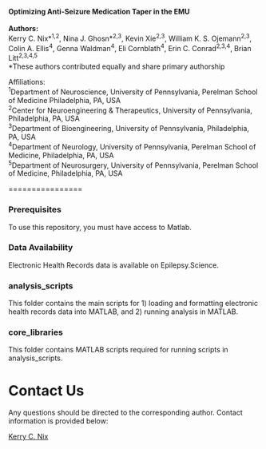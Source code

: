 **Optimizing Anti-Seizure Medication Taper in the EMU** <br><br>
**Authors:**<br>
Kerry C. Nix*<sup>1,2</sup>, Nina J. Ghosn*<sup>2,3</sup>, Kevin Xie<sup>2,3</sup>, William K. S. Ojemann<sup>2,3</sup>, Colin A. Ellis<sup>4</sup>, Genna Waldman<sup>4</sup>, Eli Cornblath<sup>4</sup>, Erin C. Conrad<sup>2,3,4</sup>, Brian Litt<sup>2,3,4,5</sup> <br>
*These authors contributed equally and share primary authorship

Affiliations: <br>
<sup>1</sup>Department of Neuroscience, University of Pennsylvania, Perelman School of Medicine Philadelphia, PA, USA<br>
<sup>2</sup>Center for Neuroengineering & Therapeutics, University of Pennsylvania, Philadelphia, PA, USA<br>
<sup>3</sup>Department of Bioengineering, University of Pennsylvania, Philadelphia, PA, USA<br>
<sup>4</sup>Department of Neurology, University of Pennsylvania, Perelman School of Medicine, Philadelphia, PA, USA<br>
<sup>5</sup>Department of Neurosurgery, University of Pennsylvania, Perelman School of Medicine, Philadelphia, PA, USA<br>

================

### Prerequisites
To use this repository, you must have access to Matlab. 

### Data Availability
Electronic Health Records data is available on Epilepsy.Science.

### analysis_scripts
This folder contains the main scripts for 1) loading and formatting electronic health records data into MATLAB, and 2) running analysis in MATLAB.

### core_libraries
This folder contains MATLAB scripts required for running scripts in analysis_scripts.



# Contact Us
Any questions should be directed to the corresponding author. Contact information is provided below:

[Kerry C. Nix](mailto:kerrynix@pennmedicine.upenn.edu)
